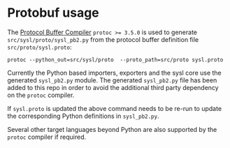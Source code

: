 Protobuf usage
==============

The [Protocol Buffer Compiler](https://developers.google.com/protocol-buffers/) `protoc >= 3.5.0` is used to generate `src/sysl/proto/sysl_pb2.py` from the protocol buffer definition file `src/proto/sysl.proto`: 

```
protoc --python_out=src/sysl/proto  --proto_path=src/proto sysl.proto
```
Currently the Python based importers, exporters and the sysl core use the generated `sysl_pb2.py` module.  The generated `sysl_pb2.py` file has been added to this repo in order to avoid the additional third party dependency on the `protoc` compiler.

If `sysl.proto` is updated the above command needs to be re-run to update the corresponding Python definitions in `sysl_pb2.py`.

Several other target languages beyond Python are also supported by the `protoc` compiler if required.

